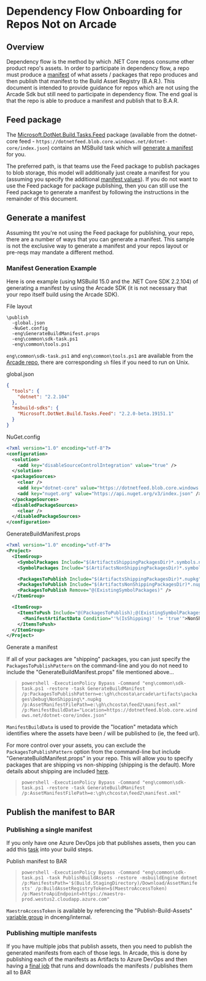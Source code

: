 # Dependency Flow Onboarding for Repos Not on Arcade

## Overview

Dependency flow is the method by which .NET Core repos consume other product repo's assets.  In order to participate in dependency flow, a repo must produce a [manifest](#generate-a-manifest) of what assets / packages that repo produces and then publish that manifest to the Build Asset Registry (B.A.R.).  This document is intended to provide guidance for repos which are not using the Arcade Sdk but still need to participate in dependency flow. The end goal is that the repo is able to produce a manifest and publish that to B.A.R.

## Feed package

The [Microsoft.DotNet.Build.Tasks.Feed](https://github.com/dotnet/arcade/tree/master/src/Microsoft.DotNet.Build.Tasks.Feed) package (available from the dotnet-core feed - `https://dotnetfeed.blob.core.windows.net/dotnet-core/index.json`) contains an MSBuild task which will [generate a manifest](https://github.com/dotnet/arcade/blob/master/src/Microsoft.DotNet.Build.Tasks.Feed/src/GenerateBuildManifest.cs) for you.

The preferred path, is that teams use the Feed package to publish packages to blob storage, this model will additionally just create a manifest for you (assuming you specify the additional [manifest values](https://github.com/dotnet/arcade/blob/master/src/Microsoft.DotNet.Build.Tasks.Feed/build/Microsoft.DotNet.Build.Tasks.Feed.targets#L32)).  If you do not want to use the Feed package for package publishing, then you can still use the Feed package to generate a manifest by following the instructions in the remainder of this document.

## Generate a manifest

Assuming tht you're not using the Feed package for publishing, your repo, there are a number of ways that you can generate a manifest.  This sample is not the exclusive way to generate a manifest and your repos layout or pre-reqs may mandate a different method.

### Manifest Generation Example

Here is one example (using MSBuild 15.0 and the .NET Core SDK 2.2.104) of generating a manifest by using the Arcade SDK (it is not necessary that your repo itself build using the Arcade SDK).

File layout

```TEXT
\publish
  -global.json
  -NuGet.config
  -eng\GenerateBuildManifest.props
  -eng\common\sdk-task.ps1
  -eng\common\tools.ps1
```

`eng\common\sdk-task.ps1` and `eng\common\tools.ps1` are available from the [Arcade repo](https://github.com/dotnet/arcade/tree/master/eng/common), there are corresponding `sh` files if you need to run on Unix.

global.json

```JSON
{
  "tools": {
    "dotnet": "2.2.104"
  },
  "msbuild-sdks": {
    "Microsoft.DotNet.Build.Tasks.Feed": "2.2.0-beta.19151.1"
  }
}
```

NuGet.config

```XML
<?xml version="1.0" encoding="utf-8"?>
<configuration>
  <solution>
    <add key="disableSourceControlIntegration" value="true" />
  </solution>
  <packageSources>
    <clear />
    <add key="dotnet-core" value="https://dotnetfeed.blob.core.windows.net/dotnet-core/index.json" />
    <add key="nuget.org" value="https://api.nuget.org/v3/index.json" />
  </packageSources>
  <disabledPackageSources>
    <clear />
  </disabledPackageSources>
</configuration>
```

GenerateBuildManifest.props

```XML
<?xml version="1.0" encoding="utf-8"?>
<Project>
  <ItemGroup>
    <SymbolPackages Include="$(ArtifactsShippingPackagesDir)*.symbols.nupkg" IsShipping="true" />
    <SymbolPackages Include="$(ArtifactsNonShippingPackagesDir)*.symbols.nupkg" IsShipping="false" />

    <PackagesToPublish Include="$(ArtifactsShippingPackagesDir)*.nupkg" IsShipping="true" />
    <PackagesToPublish Include="$(ArtifactsNonShippingPackagesDir)*.nupkg" IsShipping="false" />
    <PackagesToPublish Remove="@(ExistingSymbolPackages)" />
  </ItemGroup>

  <ItemGroup>
    <ItemsToPush Include="@(PackagesToPublish);@(ExistingSymbolPackages);@(SymbolPackagesToGenerate)">
      <ManifestArtifactData Condition="'%(IsShipping)' != 'true'">NonShipping=true</ManifestArtifactData>
    </ItemsToPush>
  </ItemGroup>
</Project>
```

Generate a manifest

If all of your packages are "shipping" packages, you can just specify the `PackagesToPublishPattern` on the command-line and you do not need to include the "GenerateBuildManifest.props" file mentioned above...

> `powershell -ExecutionPolicy Bypass -Command "eng\common\sdk-task.ps1 -restore -task GenerateBuildManifest /p:PackagesToPublishPattern=e:\gh\chcosta\arcade\artifacts\packages\Debug\NonShipping\*.nupkg /p:AssetManifestFilePath=e:\gh\chcosta\feed2\manifest.xml" /p:ManifestBuildData="Location=https://dotnetfeed.blob.core.windows.net/dotnet-core/index.json"`

`ManifestBuildData` is used to provide the "location" metadata which identifies where the assets have been / will be published to (ie, the feed url).

For more control over your assets, you can exclude the `PackagesToPublishPattern` option from the command-line but include "GenerateBuildManifest.props" in your repo.  This will allow you to specify packages that are shipping vs non-shipping (shipping is the default).  More details about shipping are included [here](https://github.com/dotnet/arcade/blob/b0c930c2b44acd03671552f52b925183db0fc8ea/Documentation/Darc.md#gathering-a-build-drop).

> `powershell -ExecutionPolicy Bypass -Command "eng\common\sdk-task.ps1 -restore -task GenerateBuildManifest /p:AssetManifestFilePath=e:\gh\chcosta\feed2\manifest.xml"`

## Publish the manifest to BAR

### Publishing a single manifest

If you only have one Azure DevOps job that publishes assets, then you can add this [task](https://github.com/dotnet/arcade/blob/de44b15e79b9d124d04c16458bead2a1d7ea02ef/eng/common/templates/job/publish-build-assets.yml#L47) into your build steps.

Publish manifest to BAR

> `powershell -ExecutionPolicy Bypass -Command "eng\common\sdk-task.ps1 -task PublishBuildAssets -restore -msbuildEngine dotnet /p:ManifestsPath='$(Build.StagingDirectory)/Download/AssetManifests' /p:BuildAssetRegistryToken=$(MaestroAccessToken) /p:MaestroApiEndpoint=https://maestro-prod.westus2.cloudapp.azure.com"`

`MaestroAccessToken` is available by referencing the "Publish-Build-Assets" [variable group](https://github.com/dotnet/arcade/blob/de44b15e79b9d124d04c16458bead2a1d7ea02ef/eng/common/templates/job/publish-build-assets.yml#L36) in dnceng/internal.

### Publishing multiple manifests

If you have multiple jobs that publish assets, then you need to publish the generated manifests from each of those legs.  In Arcade, this is done by publishing each of the manifests as Artifacts to Azure DevOps and then having a [final job](https://github.com/dotnet/arcade/blob/de44b15e79b9d124d04c16458bead2a1d7ea02ef/eng/common/templates/job/publish-build-assets.yml) that runs and downloads the manifests / publishes them all to BAR
